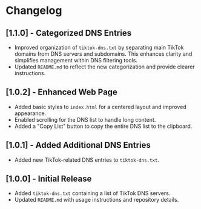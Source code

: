 # Changelog

## [1.1.0] - Categorized DNS Entries
- Improved organization of `tiktok-dns.txt` by separating main TikTok domains from DNS servers and subdomains.  This enhances clarity and simplifies management within DNS filtering tools.
- Updated `README.md` to reflect the new categorization and provide clearer instructions.

## [1.0.2] - Enhanced Web Page
- Added basic styles to `index.html` for a centered layout and improved appearance.
- Enabled scrolling for the DNS list to handle long content.
- Added a "Copy List" button to copy the entire DNS list to the clipboard.

## [1.0.1] - Added Additional DNS Entries
- Added new TikTok-related DNS entries to `tiktok-dns.txt`.

## [1.0.0] - Initial Release
- Added `tiktok-dns.txt` containing a list of TikTok DNS servers.
- Updated `README.md` with usage instructions and repository details.
